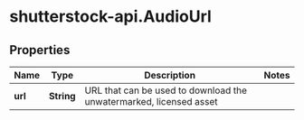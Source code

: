# shutterstock-api.AudioUrl

## Properties
Name | Type | Description | Notes
------------ | ------------- | ------------- | -------------
**url** | **String** | URL that can be used to download the unwatermarked, licensed asset | 


